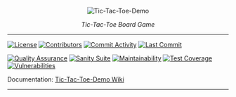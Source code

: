 <p align="center">
  <picture>
    <source srcset="docs/assets/banner-dark.png" media="(prefers-color-scheme: dark)">
    <img alt="Tic-Tac-Toe-Demo" src="docs/assets/banner.png">
  </picture>
</p>

<p align="center">
  <em>Tic-Tac-Toe Board Game</em>
</p>

---

[![License](https://img.shields.io/github/license/ShadowXBoss696/Tic-Tac-Toe-Demo)](https://github.com/ShadowXBoss696/Tic-Tac-Toe-Demo/blob/develop/LICENSE)
[![Contributors](https://img.shields.io/github/contributors/ShadowXBoss696/Tic-Tac-Toe-Demo)](https://github.com/ShadowXBoss696/Tic-Tac-Toe-Demo/graphs/contributors)
[![Commit Activity](https://img.shields.io/github/commit-activity/m/ShadowXBoss696/Tic-Tac-Toe-Demo)](https://github.com/ShadowXBoss696/Tic-Tac-Toe-Demo/graphs/commit-activity)
[![Last Commit](https://img.shields.io/github/last-commit/ShadowXBoss696/Tic-Tac-Toe-Demo)](https://github.com/ShadowXBoss696/Tic-Tac-Toe-Demo/network)

[![Quality Assurance](https://github.com/ShadowXBoss696/Tic-Tac-Toe-Demo/actions/workflows/quality-assurance.yml/badge.svg?branch=develop)](https://github.com/ShadowXBoss696/Tic-Tac-Toe-Demo/actions/workflows/quality-assurance.yml)
[![Sanity Suite](https://github.com/ShadowXBoss696/Tic-Tac-Toe-Demo/actions/workflows/sanity-suite.yml/badge.svg)](https://github.com/ShadowXBoss696/Tic-Tac-Toe-Demo/actions/workflows/sanity-suite.yml)
[![Maintainability](https://qlty.sh/badges/bc57243c-c2fb-4404-bdb7-3060b172a999/maintainability.svg)](https://qlty.sh/gh/ShadowXBoss696/projects/Tic-Tac-Toe-Demo)
[![Test Coverage](https://qlty.sh/badges/bc57243c-c2fb-4404-bdb7-3060b172a999/test_coverage.svg)](https://qlty.sh/gh/ShadowXBoss696/projects/Tic-Tac-Toe-Demo)
[![Vulnerabilities](https://snyk.io/test/github/ShadowXBoss696/Tic-Tac-Toe-Demo/badge.svg)](https://snyk.io/test/github/ShadowXBoss696/Tic-Tac-Toe-Demo)

Documentation: [Tic-Tac-Toe-Demo Wiki](https://github.com/ShadowXBoss696/Tic-Tac-Toe-Demo/wiki)

---
